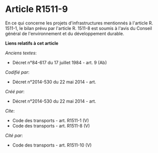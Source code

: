 # Article R1511-9

En ce qui concerne les projets d'infrastructures mentionnés à l'article R. 1511-1, le bilan prévu par l'article R. 1511-8 est
soumis à l'avis du Conseil général de l'environnement et du développement durable.

**Liens relatifs à cet article**

_Anciens textes_:

  - Décret n°84-617 du 17 juillet 1984 - art. 9 (Ab)

_Codifié par_:

  - Décret n°2014-530 du 22 mai 2014 - art.

_Créé par_:

  - Décret n°2014-530 du 22 mai 2014 - art.

_Cite_:

  - Code des transports - art. R1511-1 (V)
  - Code des transports - art. R1511-8 (V)

_Cité par_:

  - Code des transports - art. R1511-10 (V)
